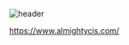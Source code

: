 ![header](https://capsule-render.vercel.app/api?type=waving&color=FFFF00&height=300&section=header&text=Almightycis&fontSize=100&animation=fadeIn&fontAlignY=30&desc=Official%20GitHub%20repository%20of%20the%20Almightycis%20Protocol.&descAlignY=51&descAlign=62)

https://www.almightycis.com/
